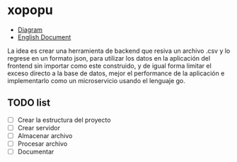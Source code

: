 # xopopu

- [Diagram](./diagram/README.md)
- [English Document](./README_EN.md)

La idea es crear una herramienta de backend que resiva un archivo .csv y lo regrese en un formato json, para utilizar los datos en la aplicación del frontend sin importar como este construido, y de igual forma limitar el exceso directo a la base de datos, mejor el performance de la aplicación e implementarlo como un microservicio usando el lenguaje go.

## TODO list
- [ ] Crear la estructura del proyecto
- [ ] Crear servidor
- [ ] Almacenar archivo
- [ ] Procesar archivo
- [ ] Documentar